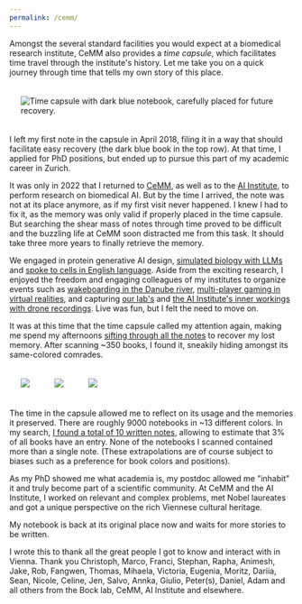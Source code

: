 ```yaml
---
permalink: /cemm/
---
```



Amongst the several standard facilities you would expect at a biomedical research institute, CeMM also provides a *time capsule*, which facilitates time travel through the institute's history. Let me take you on a quick journey through time that tells my own story of this place.

<img src="{{ site.baseurl }}/static/assets/img/time_notebook_old_position.jpg" style="padding: 20px;" alt="Time capsule with dark blue notebook, carefully placed for future recovery.">

I left my first note in the capsule in April 2018, filing it in a way that should facilitate easy recovery (the dark blue book in the top row). At that time, I applied for PhD positions, but ended up to pursue this part of my academic career in Zurich.

It was only in 2022 that I returned to [CeMM](https://cemm.at), as well as to the [AI Institute](https://data-science.meduniwien.ac.at/en/institutes/artificial-intelligence/), to perform research on biomedical AI. But by the time I arrived, the note was not at its place anymore, as if my first visit never happened. I knew I had to fix it, as the memory was only valid if properly placed in the time capsule. But searching the shear mass of notes through time proved to be difficult and the buzzling life at CeMM soon distracted me from this task. It should take three more years to finally retrieve the memory.

We engaged in protein generative AI design, [simulated biology with LLMs](https://www.sciencedirect.com/science/article/pii/S0010482524008813) and [spoke to cells in English language](https://cellwhisperer.bocklab.org/). Aside from the exciting research, I enjoyed the freedom and engaging colleagues of my institutes to organize events such as [wakeboarding in the Danube river](https://photos.app.goo.gl/xKnarCq5bm1pmTPc7), [multi-player gaming in virtual realities](https://photos.app.goo.gl/G19L9EiV6a6FKUSS8), and capturing [our lab's](https://www.linkedin.com/posts/christoph-bock_a-week-since-our-2024-lab-retreat-and-work-ugcPost-7239981023827025923-ARlv) and [the AI Institute's inner workings with drone recordings](https://www.youtube.com/watch?v=n35Nb0Pr3EY). Live was fun, but I felt the need to move on.

It was at this time that the time capsule called my attention again, making me spend my afternoons [sifting through all the notes](https://photos.app.goo.gl/U3fCGYe7MmrHc2RX8) to recover my lost memory. After scanning ~350 books, I found it, sneakily hiding amongst its same-colored comrades.

<img src="{{ site.baseurl }}/static/assets/img/time_notebook_new_position.jpg" style="padding: 20px;">
<img src="{{ site.baseurl }}/static/assets/img/time_notebook_page1.jpg" style="padding: 20px;">
<img src="{{ site.baseurl }}/static/assets/img/time_notebook_page2.jpg" style="padding: 20px;">

The time in the capsule allowed me to reflect on its usage and the memories it preserved. There are roughly 9000 notebooks in ~13 different colors. In my search, [I found a total of 10 written notes](https://photos.app.goo.gl/HmTPCu9ZQhQsdYpC9), allowing to estimate that 3% of all books have an entry. None of the notebooks I scanned contained more than a single note. (These extrapolations are of course subject to biases such as a preference for book colors and positions).

As my PhD showed me what academia is, my postdoc allowed me "inhabit" it and truly become part of a scientific community.
At CeMM and the AI Institute, I worked on relevant and complex problems, met Nobel laureates and got a unique perspective on the rich Viennese cultural heritage.

My notebook is back at its original place now and waits for more stories to be written.

I wrote this to thank all the great people I got to know and interact with in Vienna. Thank you Christoph, Marco, Franci, Stephan, Rapha, Animesh, Jake, Rob, Fangwen, Thomas, Mihaela, Victoria, Eugenia, Moritz, Dariia, Sean, Nicole, Celine, Jen, Salvo, Annka, Giulio, Peter(s), Daniel, Adam and all others from the Bock lab, CeMM, AI Institute and elsewhere.
